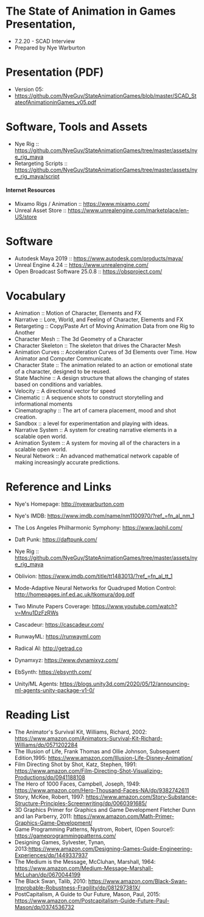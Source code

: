 # The State of Animation in Games Presentation, 
- 7.2.20 - SCAD Interview
- Prepared by Nye Warburton

# Presentation (PDF)
- Version 05:
- https://github.com/NyeGuy/StateAnimationGames/blob/master/SCAD_StateofAnimationinGames_v05.pdf

# Software, Tools and Assets
- Nye Rig :: https://github.com/NyeGuy/StateAnimationGames/tree/master/assets/nye_rig_maya
- Retargeting Scripts :: https://github.com/NyeGuy/StateAnimationGames/tree/master/assets/nye_rig_maya/script

#### Internet Resources
- Mixamo Rigs / Animation :: https://www.mixamo.com/
- Unreal Asset Store :: https://www.unrealengine.com/marketplace/en-US/store

# Software
- Autodesk Maya 2019 :: https://www.autodesk.com/products/maya/
- Unreal Engine 4.24 :: https://www.unrealengine.com/
- Open Broadcast Software 25.0.8 :: https://obsproject.com/

# Vocabulary
- Animation :: Motion of Character, Elements and FX
- Narrative :: Lore, World, and Feeling of Character, Elements and FX
- Retargeting :: Copy/Paste Art of Moving Animation Data from one Rig to Another
- Character Mesh :: The 3d Geometry of a Character
- Character Skeleton :: The skeleton that drives the Character Mesh
- Animation Curves :: Acceleration Curves of 3d Elements over Time. How Animator and Computer Communicate.
- Character State :: The animation related to an action or emotional state of a character, designed to be reused.
- State Machine :: A design structure that allows the changing of states based on conditions and variables.
- Velocity :: A directional vector for speed
- Cinematic :: A sequence shots to construct storytelling and informational moments
- Cinematography :: The art of camera placement, mood and shot creation.
- Sandbox :: a level for experimentation and playing with ideas.
- Narrative System :: A system for creating narrative elements in a scalable open world.
- Animation System :: A system for moving all of the characters in a scalable open world.
- Neural Network :: An advanced mathematical network capable of making increasingly accurate predictions.


# Reference and Links 
- Nye's Homepage: http://nyewarburton.com
- Nye's IMDB: https://www.imdb.com/name/nm1100970/?ref_=fn_al_nm_1

- The Los Angeles Philharmonic Symphony: https://www.laphil.com/
- Daft Punk: https://daftpunk.com/

- Nye Rig :: https://github.com/NyeGuy/StateAnimationGames/tree/master/assets/nye_rig_maya

- Oblivion: https://www.imdb.com/title/tt1483013/?ref_=fn_al_tt_1

- Mode-Adaptive Neural Networks for Quadruped Motion Control: http://homepages.inf.ed.ac.uk/tkomura/dog.pdf
- Two Minute Papers Coverage: https://www.youtube.com/watch?v=Mnu1DzFzRWs

- Cascadeur: https://cascadeur.com/
- RunwayML: https://runwayml.com
- Radical AI: http://getrad.co
- Dynamxyz: https://www.dynamixyz.com/
- EbSynth: https://ebsynth.com/
- Unity/ML Agents: https://blogs.unity3d.com/2020/05/12/announcing-ml-agents-unity-package-v1-0/

# Reading List
- The Animator's Survival Kit, Williams, Richard, 2002: https://www.amazon.com/Animators-Survival-Kit-Richard-Williams/dp/0571202284
- The Illusion of Life, Frank Thomas and Ollie Johnson, Subsequent Edition,1995: https://www.amazon.com/Illusion-Life-Disney-Animation/
- Film Directing Shot by Shot, Katz, Stephen, 1991: https://www.amazon.com/Film-Directing-Shot-Visualizing-Productions/dp/0941188108
- The Hero of 1000 Faces, Campbell, Joseph, 1949: https://www.amazon.com/Hero-Thousand-Faces-NA/dp/9382742611
- Story, McKee, Robert, 1997: https://www.amazon.com/Story-Substance-Structure-Principles-Screenwriting/dp/0060391685/
- 3D Graphics Primer for Graphics and Game Development Fletcher Dunn and Ian Parberry, 2011: https://www.amazon.com/Math-Primer-Graphics-Game-Development/
- Game Programming Patterns, Nystrom, Robert, (Open Source!): https://gameprogrammingpatterns.com/
- Designing Games, Sylvester, Tynan, 2013:https://www.amazon.com/Designing-Games-Guide-Engineering-Experiences/dp/1449337937
- The Medium is the Message, McCluhan, Marshall, 1964: https://www.amazon.com/Medium-Message-Marshall-McLuhan/dp/0670044199
- The Black Swan, Talib, 2010: https://www.amazon.com/Black-Swan-Improbable-Robustness-Fragility/dp/081297381X/
- PostCapitalism, A Guide to Our Future, Mason, Paul, 2015: https://www.amazon.com/Postcapitalism-Guide-Future-Paul-Mason/dp/0374536732



